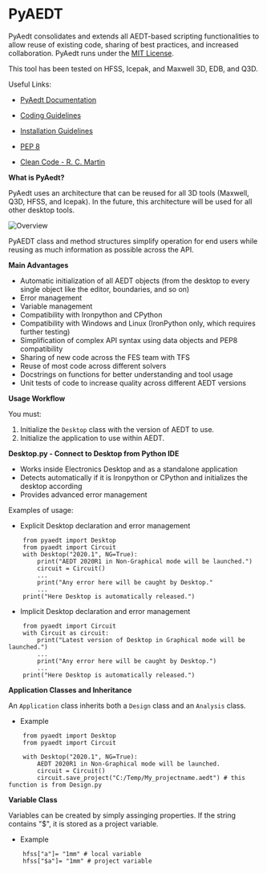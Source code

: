 PyAEDT
======

PyAedt consolidates and extends all AEDT-based scripting functionalities to allow reuse of existing code, sharing of best practices, and increased collaboration.
PyAedt runs under the [MIT License](LICENSE.md).

This tool has been tested on HFSS, Icepak, and Maxwell 3D, EDB, and Q3D.

Useful Links:
- [PyAedt Documentation](Documentation/index.html)

- [Coding Guidelines](doc/source/Resources/Code_Guidelines.md)

- [Installation Guidelines](Installation.md)

- [PEP 8 ](https://www.python.org/dev/peps/pep-0008/)

- [Clean Code - R. C. Martin ](https://www.amazon.com/Robert-Martin-Clean-Code-Collection-ebook/dp/B00666M59G)

**What is PyAedt?**

PyAedt uses an architecture that can be reused for all 3D tools (Maxwell, Q3D, HFSS, and Icepak). In the future, this architecture will be used for all other desktop tools.
    
![Overview](Resources/Items.png)

PyAEDT class and method structures simplify operation for end users while reusing as much information as possible across the API.

**Main Advantages**

- Automatic initialization of all AEDT objects (from the desktop to every single object like the editor, boundaries, and so on)
- Error management
- Variable management
- Compatibility with Ironpython and CPython
- Compatibility with Windows and Linux (IronPython only, which requires further testing)
- Simplification of complex API syntax using data objects and PEP8 compatibility
- Sharing of new code across the FES team with TFS
- Reuse of most code across different solvers
- Docstrings on functions for better understanding and tool usage
- Unit tests of code to increase quality across different AEDT versions

**Usage Workflow**

You must:
1. Initialize the ``Desktop`` class with the version of AEDT to use.
2. Initialize the application to use within AEDT.

**Desktop.py - Connect to Desktop from Python IDE**

- Works inside Electronics Desktop and as a standalone application
- Detects automatically if it is Ironpython or CPython and initializes the desktop according
- Provides advanced error management 

Examples of usage:

- Explicit Desktop declaration and error management

```
    from pyaedt import Desktop
    from pyaedt import Circuit    
    with Desktop("2020.1", NG=True):
        print("AEDT 2020R1 in Non-Graphical mode will be launched.")
        circuit = Circuit()
        ...
        print("Any error here will be caught by Desktop."
        ...
    print("Here Desktop is automatically released.")
```    

- Implicit Desktop declaration and error management


```
    from pyaedt import Circuit    
    with Circuit as circuit:
        print("Latest version of Desktop in Graphical mode will be launched.")
        ...
        print("Any error here will be caught by Desktop.")
        ...
    print("Here Desktop is automatically released.")
```


**Application Classes and Inheritance**

An ``Application`` class inherits both a ``Design`` class and an ``Analysis`` class.

- Example


```
    from pyaedt import Desktop
    from pyaedt import Circuit
    
    with Desktop("2020.1", NG=True):
        AEDT 2020R1 in Non-Graphical mode will be launched.
        circuit = Circuit()
        circuit.save_project("C:/Temp/My_projectname.aedt") # this function is from Design.py
```       


**Variable Class**

Variables can be created by simply assinging properties. 
If the string contains "$", it is stored as a project variable.

- Example

```
    hfss["a"]= "1mm" # local variable
    hfss["$a"]= "1mm" # project variable
```    
